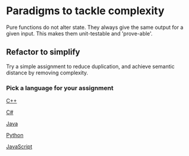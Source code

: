 # Paradigms to tackle complexity

Pure functions do not alter state.
They always give the same output for a given input.
This makes them unit-testable and 'prove-able'.

## Refactor to simplify

Try a simple assignment to reduce duplication, and achieve semantic distance by removing complexity.

### Pick a language for your assignment


[C++](https://classroom.github.com/a/uEgRyVYB)

[C#](https://classroom.github.com/a/EAWHFMlm)

[Java](https://classroom.github.com/a/NoL8Wt7w)

[Python](https://classroom.github.com/a/GMA_ioTL)

[JavaScript](https://classroom.github.com/a/fFzA4QhM)
